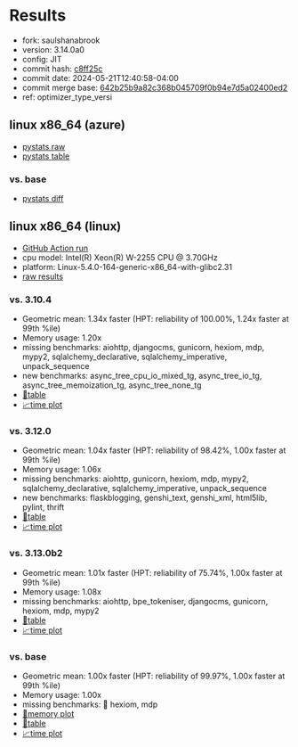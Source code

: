 # Results

- fork: saulshanabrook
- version: 3.14.0a0
- config: JIT
- commit hash: [c8ff25c](https://github.com/saulshanabrook/cpython/commit/c8ff25c)
- commit date: 2024-05-21T12:40:58-04:00
- commit merge base: [642b25b9a82c368b045709f0b94e7d5a02400ed2](https://github.com/saulshanabrook/cpython/commit/642b25b9a82c368b045709f0b94e7d5a02400ed2)
- ref: optimizer_type_versi

## linux x86_64 (azure)

- [pystats raw](bm-20240521-azure-x86_64-saulshanabrook-optimizer_type_versi-3.14.0a0-c8ff25c-pystats.json)
- [pystats table](bm-20240521-azure-x86_64-saulshanabrook-optimizer_type_versi-3.14.0a0-c8ff25c-pystats.md)

### vs. base

- [pystats diff](bm-20240521-azure-x86_64-saulshanabrook-optimizer_type_versi-3.14.0a0-c8ff25c-pystats-vs-base.md)

## linux x86_64 (linux)

- [GitHub Action run](https://github.com/faster-cpython/benchmarking/actions/runs/9178235205)
- cpu model: Intel(R) Xeon(R) W-2255 CPU @ 3.70GHz
- platform: Linux-5.4.0-164-generic-x86_64-with-glibc2.31
- [raw results](bm-20240521-linux-x86_64-saulshanabrook-optimizer_type_versi-3.14.0a0-c8ff25c.json)

### vs. 3.10.4

- Geometric mean: 1.34x faster (HPT: reliability of 100.00%, 1.24x faster at 99th %ile)
- Memory usage: 1.20x
- missing benchmarks: aiohttp, djangocms, gunicorn, hexiom, mdp, mypy2, sqlalchemy_declarative, sqlalchemy_imperative, unpack_sequence
- new benchmarks: async_tree_cpu_io_mixed_tg, async_tree_io_tg, async_tree_memoization_tg, async_tree_none_tg
- [📄table](bm-20240521-linux-x86_64-saulshanabrook-optimizer_type_versi-3.14.0a0-c8ff25c-vs-3.10.4.md)
- [📈time plot](bm-20240521-linux-x86_64-saulshanabrook-optimizer_type_versi-3.14.0a0-c8ff25c-vs-3.10.4.svg)

### vs. 3.12.0

- Geometric mean: 1.04x faster (HPT: reliability of 98.42%, 1.00x faster at 99th %ile)
- Memory usage: 1.06x
- missing benchmarks: aiohttp, gunicorn, hexiom, mdp, mypy2, sqlalchemy_declarative, sqlalchemy_imperative, unpack_sequence
- new benchmarks: flaskblogging, genshi_text, genshi_xml, html5lib, pylint, thrift
- [📄table](bm-20240521-linux-x86_64-saulshanabrook-optimizer_type_versi-3.14.0a0-c8ff25c-vs-3.12.0.md)
- [📈time plot](bm-20240521-linux-x86_64-saulshanabrook-optimizer_type_versi-3.14.0a0-c8ff25c-vs-3.12.0.svg)

### vs. 3.13.0b2

- Geometric mean: 1.01x faster (HPT: reliability of 75.74%, 1.00x faster at 99th %ile)
- Memory usage: 1.08x
- missing benchmarks: aiohttp, bpe_tokeniser, djangocms, gunicorn, hexiom, mdp, mypy2
- [📄table](bm-20240521-linux-x86_64-saulshanabrook-optimizer_type_versi-3.14.0a0-c8ff25c-vs-3.13.0b2.md)
- [📈time plot](bm-20240521-linux-x86_64-saulshanabrook-optimizer_type_versi-3.14.0a0-c8ff25c-vs-3.13.0b2.svg)

### vs. base

- Geometric mean: 1.00x faster (HPT: reliability of 99.97%, 1.00x faster at 99th %ile)
- Memory usage: 1.00x
- missing benchmarks: 🔴 hexiom, mdp
- [🧠memory plot](bm-20240521-linux-x86_64-saulshanabrook-optimizer_type_versi-3.14.0a0-c8ff25c-vs-base-mem.svg)
- [📄table](bm-20240521-linux-x86_64-saulshanabrook-optimizer_type_versi-3.14.0a0-c8ff25c-vs-base.md)
- [📈time plot](bm-20240521-linux-x86_64-saulshanabrook-optimizer_type_versi-3.14.0a0-c8ff25c-vs-base.svg)

